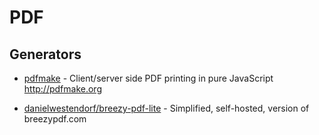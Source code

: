 # PDF

## Generators

- [pdfmake](https://github.com/bpampuch/pdfmake) - Client/server side PDF printing in pure JavaScript <http://pdfmake.org>

- [danielwestendorf/breezy-pdf-lite](https://github.com/danielwestendorf/breezy-pdf-lite) - Simplified, self-hosted, version of breezypdf.com
